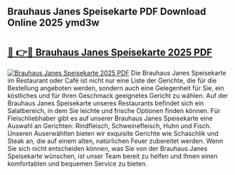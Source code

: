 ## Brauhaus Janes Speisekarte PDF Download Online 2025 ymd3w

# <h2><a href="http://gc94l89.nevu.top/?p=Brauhaus+Janes+Speisekarte">🔗 👉🔴 Brauhaus Janes Speisekarte 2025 PDF</a></h2>

[![Brauhaus Janes Speisekarte 2025 PDF](https://i.imgur.com/dBaPXMq.png)](http://gc94l89.nevu.top/?p=Brauhaus+Janes+Speisekarte)
Die Brauhaus Janes Speisekarte im Restaurant oder Café ist nicht nur eine Liste der Gerichte, die für die Bestellung angeboten werden, sondern auch eine Gelegenheit für Sie, ein köstliches und für Ihren Geschmack geeignetes Gericht zu wählen. Auf der Brauhaus Janes Speisekarte unseres Restaurants befindet sich ein Salatbereich, in dem Sie leichte und frische Optionen finden können. Für Fleischliebhaber gibt es auf unserer Brauhaus Janes Speisekarte eine Auswahl an Gerichten: Rindfleisch, Schweinefleisch, Huhn und Fisch. Unseren Auserwählten bieten wir exquisite Gerichte wie Schaschlik und Steak an, die auf einem alten, natürlichen Feuer zubereitet werden. Wenn Sie sich nicht entscheiden können, was Sie von der Brauhaus Janes Speisekarte wünschen, ist unser Team bereit zu helfen und Ihnen einen komfortablen und bequemen Service zu bieten.
